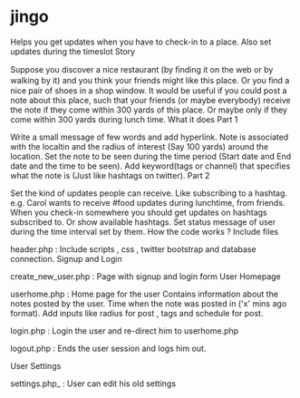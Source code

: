 jingo
=====
Helps you get updates when you have to check-in to a place.
Also set updates during the timeslot
Story

Suppose you discover a nice restaurant (by ﬁnding it on the web or by walking by it) and you think your friends might like this place. Or you ﬁnd a nice pair of shoes in a shop window. It would be useful if you could post a note about this place, such that your friends (or maybe everybody) receive the note if they come within 300 yards of this place. Or maybe only if they come within 300 yards during lunch time.
What it does
Part 1

Write a small message of few words and add hyperlink. Note is associated with the localtin and the radius of interest (Say 100 yards) around the location.
Set the note to be seen during the time period (Start date and End date and the time to be seen).
Add keyword(tags or channel) that specifies what the note is (Just like hashtags on twitter).
Part 2

Set the kind of updates people can receive. Like subscribing to a hashtag. e.g. Carol wants to receive #food updates during lunchtime, from friends.
When you check-in somewhere you should get updates on hashtags subscribed to. Or show available hashtags.
Set status message of user during the time interval set by them.
How the code works ?
Include files

header.php : Include scripts , css , twitter bootstrap and database connection.
Signup and Login

create_new_user.php : Page with signup and login form
User Homepage

userhome.php : Home page for the user Contains information about the notes posted by the user. Time when the note was posted in ('x' mins ago format). Add inputs like radius for post , tags and schedule for post.

login.php : Login the user and re-direct him to userhome.php

logout.php : Ends the user session and logs him out.

User Settings

settings.php_ : User can edit his old settings
